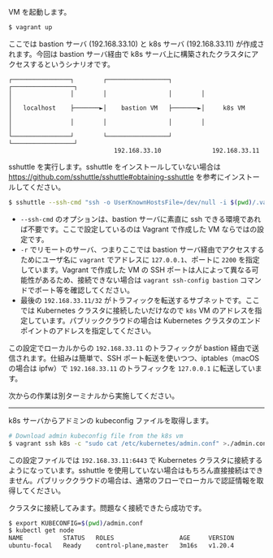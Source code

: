 VM を起動します。

```sh
$ vagrant up
```

ここでは bastion サーバ (192.168.33.10) と k8s サーバ (192.168.33.11) が作成されます。今回は bastion サーバ経由で k8s サーバ上に構築されたクラスタにアクセスするというシナリオです。

```
┌────────────────┐        ┌─────────────────┐        ┌─────────────────┐
│                │        │                 │        │                 │
│   localhost    ├───────►│    bastion VM   ├───────►│     k8s VM      │
│                │        │                 │        │                 │
└────────────────┘        └─────────────────┘        └─────────────────┘
                             192.168.33.10              192.168.33.11
```

sshuttle を実行します。sshuttle をインストールしていない場合は https://github.com/sshuttle/sshuttle#obtaining-sshuttle を参考にインストールしてください。

```sh
$ sshuttle --ssh-cmd "ssh -o UserKnownHostsFile=/dev/null -i $(pwd)/.vagrant/machines/bastion/virtualbox/private_key" -r vagrant@127.0.0.1:2200 192.168.33.11/32
```

- `--ssh-cmd` のオプションは、bastion サーバに素直に ssh できる環境であれば不要です。ここで設定しているのは Vagrant で作成した VM ならではの設定です。
- `-r` でリモートのサーバ、つまりここでは bastion サーバ経由でアクセスするためにユーザ名に `vagrant` でアドレスに `127.0.0.1`、ポートに `2200` を指定しています。Vagrant で作成した VM の SSH ポートは人によって異なる可能性があるため、接続できない場合は `vagrant ssh-config bastion` コマンドでポート等を確認してください。
- 最後の `192.168.33.11/32` がトラフィックを転送するサブネットです。ここでは Kubernetes クラスタに接続したいだけなので `k8s` VM のアドレスを指定しています。パブリッククラウドの場合は Kubernetes クラスタのエンドポイントのアドレスを指定してください。

この設定でローカルからの `192.168.33.11` のトラフィックが bastion 経由で送信されます。仕組みは簡単で、SSH ポート転送を使いつつ、iptables（macOS の場合は ipfw）で `192.168.33.11` のトラフィックを `127.0.0.1` に転送しています。

次からの作業は別ターミナルから実施してください。

---

k8s サーバからアドミンの kubeconfig ファイルを取得します。

```sh
# Download admin kubeconfig file from the k8s vm
$ vagrant ssh k8s -c "sudo cat /etc/kubernetes/admin.conf" >./admin.conf
```
この設定ファイルでは `192.168.33.11:6443` で Kubernetes クラスタに接続するようになっています。sshuttle を使用していない場合はもちろん直接接続はできません。パブリッククラウドの場合は、通常のフローでローカルで認証情報を取得してください。

クラスタに接続してみます。問題なく接続できたら成功です。

```sh
$ export KUBECONFIG=$(pwd)/admin.conf
$ kubectl get node
NAME           STATUS   ROLES                  AGE     VERSION
ubuntu-focal   Ready    control-plane,master   3m16s   v1.20.4
```
